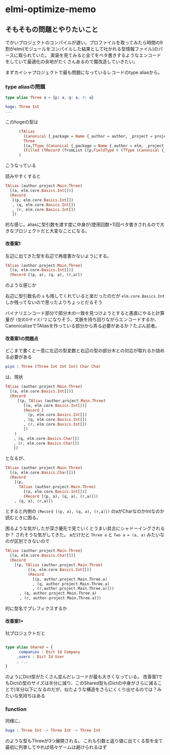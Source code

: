# elmi-optimize-memo

## そもそもの問題とやりたいこと

でかいプロジェクトのコンパイルが遅い。プロファイルを取ってみたら時間の9割がelmi(モジュールをコンパイルした結果として吐かれる型情報ファイル)のパースに取られていた。
実装を見てみると全てをベタ書きするようなエンコードをしていて最適化の余地がたくさんあるので魔改造していきたい。

まずカイシャプロジェクトで最も問題になっているレコードのtype aliasから。

### type aliasの問題

```elm
type alias Three a = {p: a, q: a, r: a}

hoge: Three Int
...
```

このhogeの型は

```hs
      (TAlias 
        (Canonical {_package = Name {_author = author, _project = project}, _module = Main})
        Three 
        [(a,TType (Canonical {_package = Name {_author = elm, _project = core}, _module = Basics}) Int [])]
        (Filled (TRecord (fromList [(p,FieldType 0 (TType (Canonical {_package = Name {_author = elm, _project = core}, _module = Basics}) Int [])),(q,FieldType 0 (TType (Canonical {_package = Name {_author = elm, _project = core}, _module = Basics}) Int [])),(r,FieldType 0 (TType (Canonical {_package = Name {_author = elm, _project = core}, _module = Basics}) Int []))]) Nothing))
      ) 
```
こうなっている

読みやすくすると

```hs
TAlias (author.project.Main.Three)
  [(a, elm.core.Basics.Int[])]
  (Record 
   [(p, elm.core.Basics.Int[])
   , (q, elm.core.Basics.Int[])
   , (r, elm.core.Basics.Int[])
   ])
```
的な感じ。aliasに型引数を渡す度に中身が(使用回数+1)回ベタ書きされるので大きなプロジェクトだと大変なことになる。


#### 改善案1
左辺に出てきた型を右辺で再度書かないようにする。

```hs
TAlias (author.project.Main.Three)
  [(a, elm.core.Basics.Int[])] 
  (Record [(p, a), (q, a), (r,a)])
```
のような感じか

右辺に型引数名の `a` も残してくれていると楽だったのだが `elm.core.Basics.Int` しか残ってないので思ったよりちょっとだるそう

バイナリエンコード部分で部分木の一致を見つけようとすると愚直にやると計算量が `(型式のサイズ)^2` になりそう、文脈を持ち回りながらエンコードするか、CanonicalizeでTAliasを作っている部分から弄る必要があるか？たぶん前者。

#### 改善案1の問題点
どこまで書くと一意に左辺の型変数と右辺の型の部分木との対応が取れるか詰める必要がある

```elm
piyo : Three (Three Int Int Int) Char Char
```

は、現状

```hs
TAlias (author.project.Main.Three)
  [(a, elm.core.Basics.Int[])]
  (Record 
　　  [(p, TAlias (author.project.Main.Three)
        [(a, elm.core.Basics.Int[])]
        (Record [
          (p, elm.core.Basics.Int[])
        , (q, elm.core.Basics.Int[])
        , (r, elm.core.Basics.Int[])
        ])
    )
　  , (q, elm.core.Basics.Char[])
　  , (r, elm.core.Basics.Char[])
　  ])
```

となるが、


```hs
TAlias (author.project.Main.Three)
  [(a, elm.core.Basics.Char[])]
  (Record
    [(p, 
      TAlias (author.project.Main.Three)
        [(a, elm.core.Basics.Int[])]
        (Record [(p, a), (q, a), (r,a)]))
    , (q, a), (r,a)])
```

とすると内側の `(Record [(p, a), (q, a), (r,a)])` のaがCharなのかIntなのか読むときに困る。

困るような気がしたが深さ優先で見ていくとうまい具合にシャドーイングされるか？ されそうな気がしてきた。
aだけだと `Three a` と `Two a = (a, a)` みたいなのが区別できないので

```hs
TAlias (author.project.Main.Three)
  [(a, elm.core.Basics.Char[])]
  (Record 
    [(p, TAlias (author.project.Main.Three)
          [(a, elm.core.Basics.Int[])] 
          (Record 
            [(p, author.project.Main.Three.a)
            , (q, author.project.Main.Three.a)
            , (r,author.project.Main.Three.a)]))
　　   , (q, author.project.Main.Three.a)
　   　, (r, author.project.Main.Three.a)])
```

的に型名でプレフィクスするか

#### 改善案1+
社プロジェクトだと

```elm

type alias Shared = {
      companies : Dict Id Company
     ,users : Dict Id User
     , ...
}
```

のようにDict型がたくさん並んだレコードが最も大きくなっている。
改善案1でもDictの型のサイズは半分に減り、このShared型も(Dictの中身がさらに減ることで)半分以下になるのだが、似たような構造をさらにくくり出せるのでは？みたいな気持ちはある


### function
同様に、

```elm
huga : Three Int -> Three Int -> Three Int
```
のような型もThreeが3つ展開される。
これも引数と返り値に出てくる型を全て最初に列挙してやれば倍々ゲームは避けられるはず
